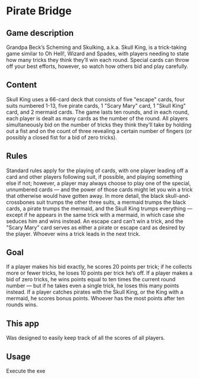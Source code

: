 # Pirate Bridge

## Game description

Grandpa Beck’s Scheming and Skulking, a.k.a. Skull King, is a trick-taking game similar to Oh Hell!, Wizard and Spades, with players needing to state how many tricks they think they’ll win each round. Special cards can throw off your best efforts, however, so watch how others bid and play carefully.


## Content

Skull King uses a 66-card deck that consists of five "escape" cards, four suits numbered 1-13, five pirate cards, 1 "Scary Mary" card, 1 "Skull King" card, and 2 mermaid cards. The game lasts ten rounds, and in each round, each player is dealt as many cards as the number of the round. All players simultaneously bid on the number of tricks they think they’ll take by holding out a fist and on the count of three revealing a certain number of fingers (or possibly a closed fist for a bid of zero tricks).

## Rules

Standard rules apply for the playing of cards, with one player leading off a card and other players following suit, if possible, and playing something else if not; however, a player may always choose to play one of the special, unnumbered cards — and the power of those cards might let you win a trick that otherwise would have gotten away. In more detail, the black skull-and-crossbones suit trumps the other three suits, a mermaid trumps the black cards, a pirate trumps the mermaid, and the Skull King trumps everything — except if he appears in the same trick with a mermaid, in which case she seduces him and wins instead. An escape card can’t win a trick, and the "Scary Mary" card serves as either a pirate or escape card as desired by the player. Whoever wins a trick leads in the next trick.


## Goal
If a player makes his bid exactly, he scores 20 points per trick; if he collects more or fewer tricks, he loses 10 points per trick he’s off. If a player makes a bid of zero tricks, he wins points equal to ten times the current round number — but if he takes even a single trick, he loses this many points instead. If a player catches pirates with the Skull King, or the King with a mermaid, he scores bonus points. Whoever has the most points after ten rounds wins.



## This app

Was designed to easily keep track of all the scores of all players.


## Usage

Execute the exe
